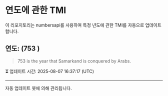 
# 연도에 관한 TMI

이 리포지토리는 numbersapi를 사용하여 특정 년도에 관한 TMI를 자동으로 업데이트합니다.

## 연도: (753 )
> 753 is the year that Samarkand is conquered by Arabs.

⏳ 업데이트 시간: 2025-08-07 16:37:17 (UTC)

---
자동 업데이트 봇에 의해 관리됩니다.
